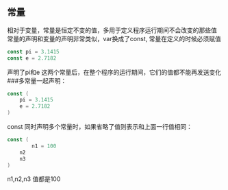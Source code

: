**常量**
-
相对于变量，常量是恒定不变的值，多用于定义程序运行期间不会改变的那些值  
常量的声明和变量的声明非常类似，var换成了const, 常量在定义的时候必须赋值  
```go
const pi = 3.1415
const e = 2.7182
```   
声明了pi和e 这两个常量后，在整个程序的运行期间，它们的值都不能再发送变化  
###多常量一起声明：  
```go
const (
	pi = 3.1415
	e = 2.7182
)
```   
const 同时声明多个常量时，如果省略了值则表示和上面一行值相同：  
```go
const (
        n1 = 100
	n2
	n3
)
```   
n1,n2,n3 值都是100